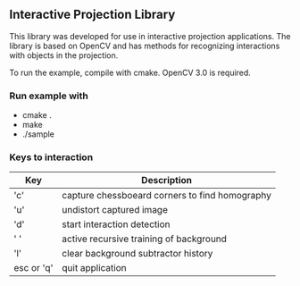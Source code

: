## Interactive Projection Library
This library was developed for use in interactive projection applications. The library is based on OpenCV and has methods for recognizing interactions with objects in the projection.

To run the example, compile with cmake.
OpenCV 3.0 is required.
### Run example with
 * cmake .
 * make
 * ./sample
 
### Keys to interaction

   Key     | Description
-----------| -----------------------------------------------
     'c'   | capture chessboeard corners to find homography
     'u'   | undistort captured image                      
     'd'   | start interaction detection                   
     ' '   | active recursive training of background       
     'l'   | clear background subtractor history           
esc or 'q' | quit application                              


